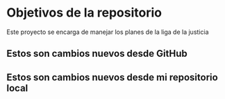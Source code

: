 # Objetivos de la repositorio

Este proyecto se encarga de manejar los planes de la liga de la justicia


## Estos son cambios nuevos desde GitHub
## Estos son cambios nuevos desde mi repositorio local
